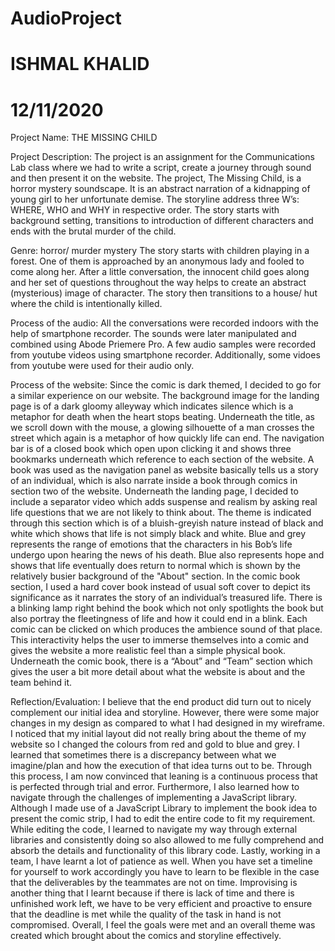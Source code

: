 # AudioProject
# ISHMAL KHALID 
# 12/11/2020

Project Name: THE MISSING CHILD

Project Description: The project is an assignment for the Communications Lab class where we had to write a script, create a journey through sound and then present it on the website. The project, The Missing Child, is a horror mystery soundscape. It is an abstract narration of a kidnapping of young girl to her unfortunate demise. The storyline address three W’s:  WHERE, WHO and WHY in respective order. The story starts with background setting, transitions to introduction of  different characters and ends with the brutal murder of the child.

Genre: horror/ murder mystery
The story starts with children playing in a forest. One of them is approached by an anonymous lady and fooled to come along her. 
After a little conversation, the innocent child goes along and her set of questions throughout the way helps to create an abstract (mysterious) image of character. The story then transitions to a house/ hut where the child is intentionally  killed.

Process of the audio: All the conversations were recorded indoors with the help of smartphone recorder.
The sounds were later manipulated and combined using Abode Priemere Pro.
A few audio samples were recorded from youtube videos using smartphone recorder.
Additionally, some vidoes from youtube were used for their audio only.

Process of the website: Since the comic is dark themed, I decided to go for a similar experience on our website.  The background image for the landing page is of a dark gloomy alleyway which indicates silence which is a metaphor for death when the heart stops beating. Underneath the title, as we scroll down with the mouse, a glowing silhouette of a man crosses the street which again is a metaphor of how quickly life can end. The navigation bar is of a closed book which open upon clicking it and shows three bookmarks underneath which reference to each section of the website. A book was used as the navigation panel as website basically tells us a story of an individual, which is also narrate inside a book through comics in section two of the website. Underneath the landing page, I decided to include a separator video which adds suspense and realism by asking real life questions that we are not likely to think about. The theme is indicated through this section which is of a bluish-greyish nature instead of black and white which shows that life is not simply black and white. Blue and grey represents the range of emotions that the characters in his Bob’s life undergo upon hearing the news of his death. Blue also represents hope and shows that life eventually does return to normal which is shown by the relatively busier background of the "About" section. In the comic book section, I used a hard cover book instead of usual soft cover to depict its significance as it narrates the story of an individual’s treasured life. There is a blinking lamp right behind the book which not only spotlights the book but also portray the fleetingness of life and how it could end in a blink. Each comic can be clicked on which produces the ambience sound of that place. This interactivity helps the user to immerse themselves into a comic and gives the website a more realistic feel than a simple physical book. Underneath the comic book, there is a “About” and “Team” section which gives the user a bit more detail about what the website is about and the team behind it. 

Reflection/Evaluation: I believe that the end product did turn out to nicely complement our initial idea and storyline. However, there were some major changes in my design as compared to what I had designed in my wireframe. I noticed that my initial layout did not really bring about the theme of my website so I changed the colours from red and gold to blue and grey. I learned that sometimes there is a discrepancy between what we imagine/plan and how the execution of that idea turns out to be. Through this process, I am now convinced that leaning is a continuous process that is perfected through trial and error. Furthermore, I also learned how to navigate through the challenges of implementing a JavaScript library. Although I made use of a JavaScript Library to implement the book idea to present the comic strip, I had to edit the entire code to fit my requirement. While editing the code, I learned to navigate my way through external libraries and consistently doing so also allowed to me fully comprehend and absorb the details and functionality of this library code. Lastly, working in a team, I have learnt a lot of patience as well. When you have set a timeline for yourself to work accordingly you have to learn to be flexible in the case that the deliverables by the teammates are not on time. Improvising is another thing that I learnt because if there is lack of time and there is unfinished work left, we have to be very efficient and proactive to ensure that the deadline is met while the quality of the task in hand is not compromised. Overall, I feel the goals were met and an overall theme was created which brought about the comics and storyline effectively. 
